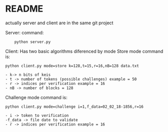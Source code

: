 # README #

actually server and client are in the same git project

Server: 
	command:
	
		python server.py 
	
Client:
Has two basic algorithms diferenced by mode 
Store mode command is:
	
	python client.py mode=store k=128,t=15,r=16,nB=128 data.txt
	
	- k-> n bits of keis
	- t -> number of tokens (possible challenges) example = 50
	- r -> indices per verification example = 16
	- nB -> number of blocks = 128
	
Challenge mode command is:

	python client.py mode=challenge i=1,f_data=02_02_18-1856,r=16
	
	- i -> token to verification
	-f_data -> file date to validate
	- r -> indices per verification example = 16
	